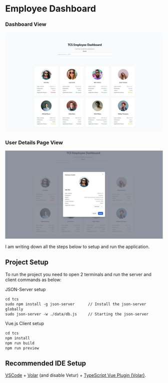 # Employee Dashboard

### Dashboard View

![Dashboard](./images/Dashboard.jpeg)

### User Details Page View

![User Details](./images/User%20Details.jpeg)

I am writing down all the steps below to setup and run the application.

## Project Setup

To run the project you need to open 2 terminals and run the server and client commands as below:

JSON-Server setup

```
cd tcs
sudo npm install -g json-server      // Install the json-server globally
sudo json-server -w ./data/db.js     // Starting the json-server
```

Vue.js Client setup

```
cd tcs
npm install
npm run build
npm run preview
```

## Recommended IDE Setup

[VSCode](https://code.visualstudio.com/) + [Volar](https://marketplace.visualstudio.com/items?itemName=Vue.volar) (and disable Vetur) + [TypeScript Vue Plugin (Volar)](https://marketplace.visualstudio.com/items?itemName=Vue.vscode-typescript-vue-plugin).
